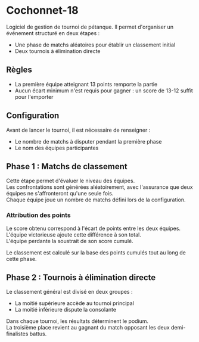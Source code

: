 # Cochonnet-18
Logiciel de gestion de tournoi de pétanque. Il permet d'organiser un événement structuré en deux étapes :
- Une phase de matchs aléatoires pour établir un classement initial
- Deux tournois à élimination directe

## Règles
- La première équipe atteignant 13 points remporte la partie
- Aucun écart minimum n'est requis pour gagner : un score de 13-12 suffit pour l'emporter

## Configuration
Avant de lancer le tournoi, il est nécessaire de renseigner :
- Le nombre de matchs à disputer pendant la première phase
- Le nom des équipes participantes

## Phase 1 : Matchs de classement
Cette étape permet d'évaluer le niveau des équipes.  
Les confrontations sont générées aléatoirement, avec l'assurance que deux équipes ne s'affronteront qu'une seule fois.  
Chaque équipe joue un nombre de matchs défini lors de la configuration.

### Attribution des points
Le score obtenu correspond à l'écart de points entre les deux équipes.  
L'équipe victorieuse ajoute cette différence à son total.  
L'équipe perdante la soustrait de son score cumulé.

Le classement est calculé sur la base des points cumulés tout au long de cette phase.

## Phase 2 : Tournois à élimination directe
Le classement général est divisé en deux groupes :
- La moitié supérieure accède au tournoi principal
- La moitié inférieure dispute la consolante

Dans chaque tournoi, les résultats déterminent le podium.  
La troisième place revient au gagnant du match opposant les deux demi-finalistes battus.

